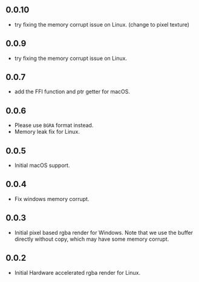 ## 0.0.10
* try fixing the memory corrupt issue on Linux. (change to pixel texture)

## 0.0.9
* try fixing the memory corrupt issue on Linux.

## 0.0.7
* add the FFI function and ptr getter for macOS.

## 0.0.6
* Please use `BGRA` format instead.
* Memory leak fix for Linux.

## 0.0.5
* Initial macOS support.

## 0.0.4
* Fix windows memory corrupt.

## 0.0.3
* Initial pixel based rgba render for Windows. Note that we use the buffer directly without copy, which may have some memory corrupt.

## 0.0.2

* Initial Hardware accelerated rgba render for Linux.
